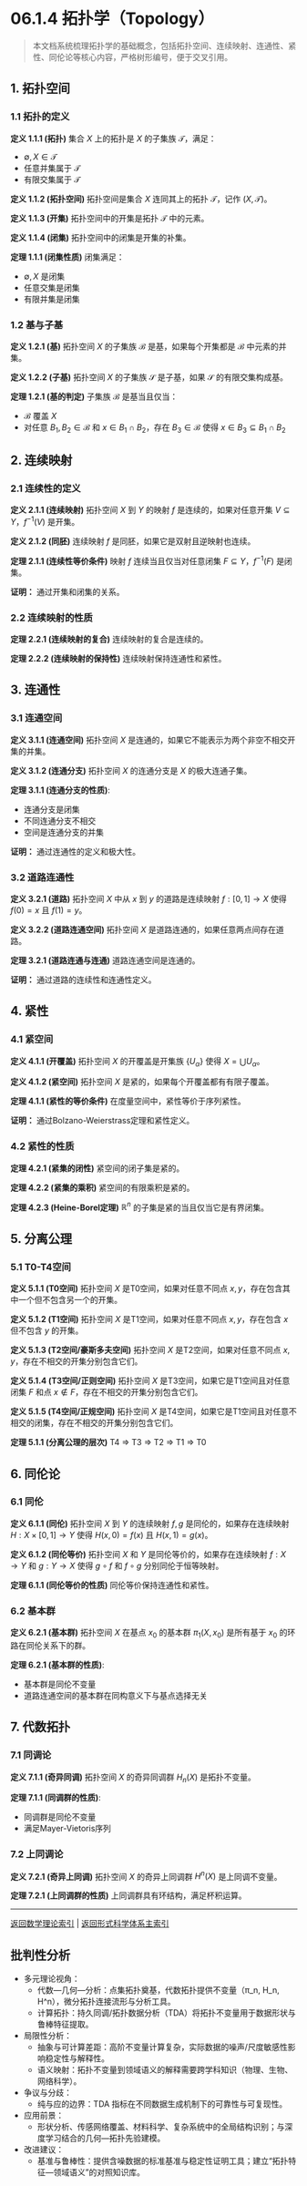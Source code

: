 # 06.1.4 拓扑学（Topology）

> 本文档系统梳理拓扑学的基础概念，包括拓扑空间、连续映射、连通性、紧性、同伦论等核心内容，严格树形编号，便于交叉引用。

## 1. 拓扑空间

### 1.1 拓扑的定义

**定义 1.1.1 (拓扑)**
集合 $X$ 上的拓扑是 $X$ 的子集族 $\mathcal{T}$，满足：

- $\emptyset, X \in \mathcal{T}$
- 任意并集属于 $\mathcal{T}$
- 有限交集属于 $\mathcal{T}$

**定义 1.1.2 (拓扑空间)**
拓扑空间是集合 $X$ 连同其上的拓扑 $\mathcal{T}$，记作 $(X, \mathcal{T})$。

**定义 1.1.3 (开集)**
拓扑空间中的开集是拓扑 $\mathcal{T}$ 中的元素。

**定义 1.1.4 (闭集)**
拓扑空间中的闭集是开集的补集。

**定理 1.1.1 (闭集性质)**
闭集满足：

- $\emptyset, X$ 是闭集
- 任意交集是闭集
- 有限并集是闭集

### 1.2 基与子基

**定义 1.2.1 (基)**
拓扑空间 $X$ 的子集族 $\mathcal{B}$ 是基，如果每个开集都是 $\mathcal{B}$ 中元素的并集。

**定义 1.2.2 (子基)**
拓扑空间 $X$ 的子集族 $\mathcal{S}$ 是子基，如果 $\mathcal{S}$ 的有限交集构成基。

**定理 1.2.1 (基的判定)**
子集族 $\mathcal{B}$ 是基当且仅当：

- $\mathcal{B}$ 覆盖 $X$
- 对任意 $B_1, B_2 \in \mathcal{B}$ 和 $x \in B_1 \cap B_2$，存在 $B_3 \in \mathcal{B}$ 使得 $x \in B_3 \subseteq B_1 \cap B_2$

## 2. 连续映射

### 2.1 连续性的定义

**定义 2.1.1 (连续映射)**
拓扑空间 $X$ 到 $Y$ 的映射 $f$ 是连续的，如果对任意开集 $V \subseteq Y$，$f^{-1}(V)$ 是开集。

**定义 2.1.2 (同胚)**
连续映射 $f$ 是同胚，如果它是双射且逆映射也连续。

**定理 2.1.1 (连续性等价条件)**
映射 $f$ 连续当且仅当对任意闭集 $F \subseteq Y$，$f^{-1}(F)$ 是闭集。

**证明：** 通过开集和闭集的关系。

### 2.2 连续映射的性质

**定理 2.2.1 (连续映射的复合)**
连续映射的复合是连续的。

**定理 2.2.2 (连续映射的保持性)**
连续映射保持连通性和紧性。

## 3. 连通性

### 3.1 连通空间

**定义 3.1.1 (连通空间)**
拓扑空间 $X$ 是连通的，如果它不能表示为两个非空不相交开集的并集。

**定义 3.1.2 (连通分支)**
拓扑空间 $X$ 的连通分支是 $X$ 的极大连通子集。

**定理 3.1.1 (连通分支的性质)**:

- 连通分支是闭集
- 不同连通分支不相交
- 空间是连通分支的并集

**证明：** 通过连通性的定义和极大性。

### 3.2 道路连通性

**定义 3.2.1 (道路)**
拓扑空间 $X$ 中从 $x$ 到 $y$ 的道路是连续映射 $f: [0,1] \to X$ 使得 $f(0) = x$ 且 $f(1) = y$。

**定义 3.2.2 (道路连通空间)**
拓扑空间 $X$ 是道路连通的，如果任意两点间存在道路。

**定理 3.2.1 (道路连通与连通)**
道路连通空间是连通的。

**证明：** 通过道路的连续性和连通性定义。

## 4. 紧性

### 4.1 紧空间

**定义 4.1.1 (开覆盖)**
拓扑空间 $X$ 的开覆盖是开集族 $\{U_\alpha\}$ 使得 $X = \bigcup U_\alpha$。

**定义 4.1.2 (紧空间)**
拓扑空间 $X$ 是紧的，如果每个开覆盖都有有限子覆盖。

**定理 4.1.1 (紧性的等价条件)**
在度量空间中，紧性等价于序列紧性。

**证明：** 通过Bolzano-Weierstrass定理和紧性定义。

### 4.2 紧性的性质

**定理 4.2.1 (紧集的闭性)**
紧空间的闭子集是紧的。

**定理 4.2.2 (紧集的乘积)**
紧空间的有限乘积是紧的。

**定理 4.2.3 (Heine-Borel定理)**
$\mathbb{R}^n$ 的子集是紧的当且仅当它是有界闭集。

## 5. 分离公理

### 5.1 T0-T4空间

**定义 5.1.1 (T0空间)**
拓扑空间 $X$ 是T0空间，如果对任意不同点 $x, y$，存在包含其中一个但不包含另一个的开集。

**定义 5.1.2 (T1空间)**
拓扑空间 $X$ 是T1空间，如果对任意不同点 $x, y$，存在包含 $x$ 但不包含 $y$ 的开集。

**定义 5.1.3 (T2空间/豪斯多夫空间)**
拓扑空间 $X$ 是T2空间，如果对任意不同点 $x, y$，存在不相交的开集分别包含它们。

**定义 5.1.4 (T3空间/正则空间)**
拓扑空间 $X$ 是T3空间，如果它是T1空间且对任意闭集 $F$ 和点 $x \notin F$，存在不相交的开集分别包含它们。

**定义 5.1.5 (T4空间/正规空间)**
拓扑空间 $X$ 是T4空间，如果它是T1空间且对任意不相交的闭集，存在不相交的开集分别包含它们。

**定理 5.1.1 (分离公理的层次)**
T4 $\Rightarrow$ T3 $\Rightarrow$ T2 $\Rightarrow$ T1 $\Rightarrow$ T0

## 6. 同伦论

### 6.1 同伦

**定义 6.1.1 (同伦)**
拓扑空间 $X$ 到 $Y$ 的连续映射 $f, g$ 是同伦的，如果存在连续映射 $H: X \times [0,1] \to Y$ 使得 $H(x,0) = f(x)$ 且 $H(x,1) = g(x)$。

**定义 6.1.2 (同伦等价)**
拓扑空间 $X$ 和 $Y$ 是同伦等价的，如果存在连续映射 $f: X \to Y$ 和 $g: Y \to X$ 使得 $g \circ f$ 和 $f \circ g$ 分别同伦于恒等映射。

**定理 6.1.1 (同伦等价的性质)**
同伦等价保持连通性和紧性。

### 6.2 基本群

**定义 6.2.1 (基本群)**
拓扑空间 $X$ 在基点 $x_0$ 的基本群 $\pi_1(X,x_0)$ 是所有基于 $x_0$ 的环路在同伦关系下的群。

**定理 6.2.1 (基本群的性质)**:

- 基本群是同伦不变量
- 道路连通空间的基本群在同构意义下与基点选择无关

## 7. 代数拓扑

### 7.1 同调论

**定义 7.1.1 (奇异同调)**
拓扑空间 $X$ 的奇异同调群 $H_n(X)$ 是拓扑不变量。

**定理 7.1.1 (同调群的性质)**:

- 同调群是同伦不变量
- 满足Mayer-Vietoris序列

### 7.2 上同调论

**定义 7.2.1 (奇异上同调)**
拓扑空间 $X$ 的奇异上同调群 $H^n(X)$ 是上同调不变量。

**定理 7.2.1 (上同调群的性质)**
上同调群具有环结构，满足杯积运算。

---

[返回数学理论索引](README.md) | [返回形式科学体系主索引](README.md)

## 批判性分析

- 多元理论视角：
  - 代数—几何—分析：点集拓扑奠基，代数拓扑提供不变量（π_n, H_n, H^n），微分拓扑连接流形与分析工具。
  - 计算拓扑：持久同调/拓扑数据分析（TDA）将拓扑不变量用于数据形状与鲁棒特征提取。
- 局限性分析：
  - 抽象与可计算差距：高阶不变量计算复杂，实际数据的噪声/尺度敏感性影响稳定性与解释性。
  - 语义映射：拓扑不变量到领域语义的解释需要跨学科知识（物理、生物、网络科学）。
- 争议与分歧：
  - 纯与应的边界：TDA 指标在不同数据生成机制下的可靠性与可复现性。
- 应用前景：
  - 形状分析、传感网络覆盖、材料科学、复杂系统中的全局结构识别；与深度学习结合的几何—拓扑先验建模。
- 改进建议：
  - 基准与鲁棒性：提供含噪数据的标准基准与稳定性证明工具；建立“拓扑特征—领域语义”的对照知识库。
